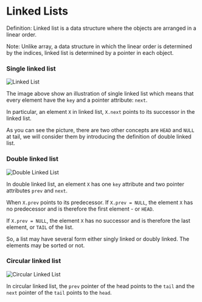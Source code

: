 # Linked Lists

Definition: Linked list is a data structure where the objects are arranged in a linear order.

Note: Unlike array, a data structure in which the linear order is determined by the indices, linked list is determined by a pointer in each object.

### Single linked list

![Linked List](https://www.geeksforgeeks.org/wp-content/uploads/gq/2013/03/Linkedlist.png)

The image above show an illustration of single linked list which means that every element have the `key` and a pointer attribute: `next`.

In particular, an element `X` in linked list, `X.next` points to its successor in the linked list.

As you can see the picture, there are two other concepts are `HEAD` and `NULL` at tail, we will consider them by introducing the definition of double linked list.

### Double linked list

![Double Linked List](https://media.geeksforgeeks.org/wp-content/cdn-uploads/gq/2014/03/DLL1.png)

In double linked list, an element `X` has one `key` attribute and two pointer attributes `prev` and `next`.

When `X.prev` points to its predecessor. If `X.prev = NULL`, the element `X` has no predecessor and is therefore the first element - or `HEAD`.

If `X.prev = NULL`, the element `X` has no successor and is therefore the last element, or `TAIL` of the list.

So, a list may have several form either singly linked or doubly linked. The elements may be sorted or not.

### Circular linked list

![Circular Linked List](https://media.geeksforgeeks.org/wp-content/uploads/CircularSinglyLinkedList.png)

In circular linked list, the `prev` pointer of the head points to the `tail` and the `next` pointer of the `tail` points to the `head`.
